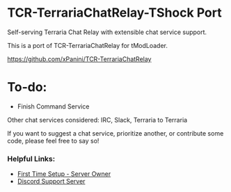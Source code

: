 # TCR-TerrariaChatRelay-TShock Port
Self-serving Terraria Chat Relay with extensible chat service support.

This is a port of TCR-TerrariaChatRelay for tModLoader. 

https://github.com/xPanini/TCR-TerrariaChatRelay

# To-do:

* Finish Command Service

Other chat services considered: IRC, Slack, Terraria to Terraria

If you want to suggest a chat service, prioritize another, or contribute some code, please feel free to say so!

### Helpful Links:
* [First Time Setup - Server Owner](https://github.com/Everni/TCR-TerrariaChatRelay/wiki/First-Time-Setup-Server-Owner)
* [Discord Support Server](https://discord.gg/nJ5vPeA)
